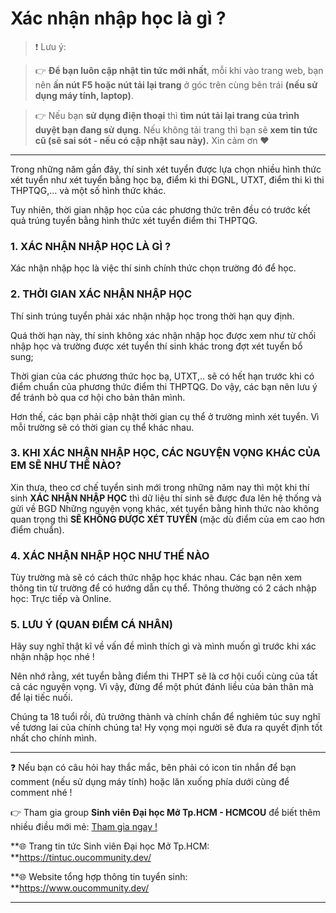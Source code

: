 # Xác nhận nhập học là gì ?

> ❗ Lưu ý: 

>👉 **Để bạn luôn cập nhật tin tức mới nhất**, mỗi khi vào trang web, bạn nên **ấn nút F5 hoặc nút tải lại trang** ở góc trên cùng bên trái **(nếu sử dụng máy tính, laptop)**. 

>👉 Nếu bạn **sử dụng điện thoại** thì **tìm nút tải lại trang của trình duyệt bạn đang sử dụng**. Nếu không tải trang thì bạn sẽ **xem tin tức cũ (sẽ sai sót - nếu có cập nhật sau này).** Xin cảm ơn ❤

---

Trong những năm gần đây, thí sinh xét tuyển được lựa chọn nhiều hình thức xét tuyển như xét tuyển bằng học bạ, điểm kì thi ĐGNL, UTXT, điểm thi kì thi THPTQG,... và một số hình thức khác.

Tuy nhiên, thời gian nhập học của các phương thức trên đều có trước kết quả trúng tuyển bằng hình thức xét tuyển điểm thi THPTQG.

### 1. XÁC NHẬN NHẬP HỌC LÀ GÌ ?

Xác nhận nhập học là việc thí sinh chính thức chọn trường đó để học.

### 2. THỜI GIAN XÁC NHẬN NHẬP HỌC

Thí sinh trúng tuyển phải xác nhận nhập học trong thời hạn quy định.

Quá thời hạn này, thí sinh không xác nhận nhập học được xem như từ chối nhập học và trường được xét tuyển thí sinh khác trong đợt xét tuyển bổ sung;

Thời gian của các phương thức học bạ, UTXT,.. sẽ có hết hạn trước khi có điểm chuẩn của phương thức điểm thi THPTQG. Do vậy, các bạn nên lưu ý để tránh bỏ qua cơ hội cho bản thân mình.

Hơn thế, các bạn phải cập nhật thời gian cụ thể ở trường mình xét tuyển. Vì mỗi trường sẽ có thời gian cụ thể khác nhau.

### 3. KHI XÁC NHẬN NHẬP HỌC, CÁC NGUYỆN VỌNG KHÁC CỦA EM SẼ NHƯ THẾ NÀO?

Xin thưa, theo cơ chế tuyển sinh mới trong những năm nay thì một khi thí sinh **XÁC NHẬN NHẬP HỌC** thì dữ liệu thí sinh sẽ được đưa lên hệ thống và gửi về BGD
Những nguyện vọng khác, xét tuyển bằng hình thức nào không quan trọng thì **SẼ KHÔNG ĐƯỢC XÉT TUYỂN** (mặc dù điểm của em cao hơn điểm chuẩn).

### 4. XÁC NHẬN NHẬP HỌC NHƯ THẾ NÀO

Tùy trường mà sẽ có cách thức nhập học khác nhau. Các bạn nên xem thông tin từ trường để có hướng dẫn cụ thể.
Thông thường có 2 cách nhập học: Trực tiếp và Online.

### 5. LƯU Ý (QUAN ĐIỂM CÁ NHÂN)

Hãy suy nghĩ thật kĩ về vấn đề mình thích gì và mình muốn gì trước khi xác nhận nhập học nhé !

Nên nhớ rằng, xét tuyển bằng điểm thi THPT sẽ là cơ hội cuối cùng của tất cả các nguyện vọng. Vì vậy, đừng để một phút đánh liều của bản thân mà để lại tiếc nuối.

Chúng ta 18 tuổi rồi, đủ trưởng thành và chính chắn để nghiêm túc suy nghĩ về tương lai của chính chúng ta! Hy vọng mọi người sẽ đưa ra quyết định tốt nhất cho chính mình.

---

❓ Nếu bạn có câu hỏi hay thắc mắc, bên phải có icon tin nhắn để bạn comment (nếu sử dụng máy tính) hoặc lăn xuống phía dưới cùng để comment nhé !

👉 Tham gia group **Sinh viên Đại học Mở Tp.HCM - HCMCOU** để biết thêm nhiều điều mới mẻ: [Tham gia ngay !](https://www.facebook.com/groups/oumembers)

**🌐 Trang tin tức Sinh viên Đại học Mở Tp.HCM: **https://tintuc.oucommunity.dev/

**🌐 Website tổng hợp thông tin tuyển sinh: **https://www.oucommunity.dev/

---